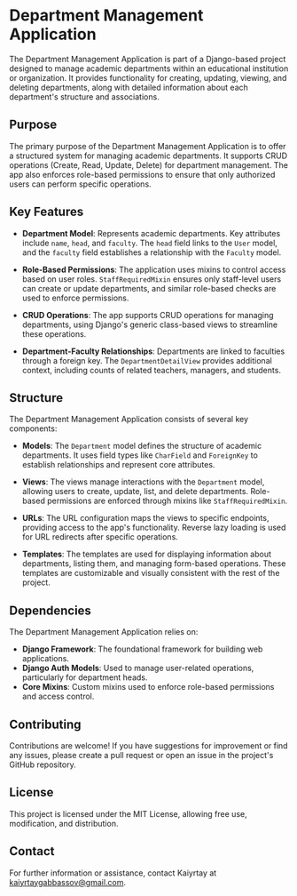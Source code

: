 # Department Management Application

The Department Management Application is part of a Django-based project designed to manage academic departments within an educational institution or organization. It provides functionality for creating, updating, viewing, and deleting departments, along with detailed information about each department's structure and associations.

## Purpose

The primary purpose of the Department Management Application is to offer a structured system for managing academic departments. It supports CRUD operations (Create, Read, Update, Delete) for department management. The app also enforces role-based permissions to ensure that only authorized users can perform specific operations.

## Key Features

- **Department Model**: Represents academic departments. Key attributes include `name`, `head`, and `faculty`. The `head` field links to the `User` model, and the `faculty` field establishes a relationship with the `Faculty` model.

- **Role-Based Permissions**: The application uses mixins to control access based on user roles. `StaffRequiredMixin` ensures only staff-level users can create or update departments, and similar role-based checks are used to enforce permissions.

- **CRUD Operations**: The app supports CRUD operations for managing departments, using Django's generic class-based views to streamline these operations.

- **Department-Faculty Relationships**: Departments are linked to faculties through a foreign key. The `DepartmentDetailView` provides additional context, including counts of related teachers, managers, and students.

## Structure

The Department Management Application consists of several key components:

- **Models**: The `Department` model defines the structure of academic departments. It uses field types like `CharField` and `ForeignKey` to establish relationships and represent core attributes.

- **Views**: The views manage interactions with the `Department` model, allowing users to create, update, list, and delete departments. Role-based permissions are enforced through mixins like `StaffRequiredMixin`.

- **URLs**: The URL configuration maps the views to specific endpoints, providing access to the app's functionality. Reverse lazy loading is used for URL redirects after specific operations.

- **Templates**: The templates are used for displaying information about departments, listing them, and managing form-based operations. These templates are customizable and visually consistent with the rest of the project.

## Dependencies

The Department Management Application relies on:

- **Django Framework**: The foundational framework for building web applications.
- **Django Auth Models**: Used to manage user-related operations, particularly for department heads.
- **Core Mixins**: Custom mixins used to enforce role-based permissions and access control.

## Contributing

Contributions are welcome! If you have suggestions for improvement or find any issues, please create a pull request or open an issue in the project's GitHub repository.

## License

This project is licensed under the MIT License, allowing free use, modification, and distribution.

## Contact

For further information or assistance, contact Kaiyrtay at [kaiyrtaygabbassov@gmail.com](mailto:kaiyrtaygabbassov@gmail.com).

